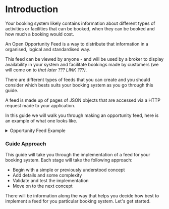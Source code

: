 # Introduction

Your booking system likely contains information about different types of activities or facilities that can be booked, when they can be booked and how much a booking would cost.&#x20;

An Open Opportunity Feed is a way to distribute that information in a organised, logical and standardised way.&#x20;

This feed can be viewed by anyone - and will be used by a broker to display availability in your system and facilitate bookings made by customers (we will come on to _that later ??? LINK ???)._&#x20;

There are different types of feeds that you can create and you should consider which bests suits your booking system as you go through this guide.

A feed is made up of pages of JSON objects that are accessed via a HTTP request made to your application.

In this guide we will walk you through making an opportunity feed, here is an example of what one looks like.&#x20;

<details>

<summary>Opportunity Feed Example</summary>

```
{ 
  "next": "https://reference-implementation.openactive.io/feeds/session-series?afterTimestamp=637884288000000000&afterId=500",
  "items": [
    {
      "state": "updated",
      "kind": "SessionSeries",
      "id": 1,
      "modified": 637884288000000000,
      "data": {
        "@context": [
          "https://openactive.io/",
          "https://openactive.io/ns-beta"
        ],
        "@type": "SessionSeries",
        "@id": "https://reference-implementation.openactive.io/api/identifiers/session-series/1",
        "name": "Metal Yoga",
        "activity": [
          {
            "@type": "Concept",
            "@id": "https://openactive.io/activity-list#c07d63a0-8eb9-4602-8bcc-23be6deb8f83",
            "inScheme": "https://openactive.io/activity-list",
            "prefLabel": "Jet Skiing"
          }
        ],
        "eventAttendanceMode": "https://schema.org/OnlineEventAttendanceMode",
        "offers": [
          {
            "@type": "Offer",
            "@id": "https://reference-implementation.openactive.io/api/identifiers/session-series/1#/offers/0",
            "allowCustomerCancellationFullRefund": false,
            "latestCancellationBeforeStartDate": "P1D",
            "openBookingPrepayment": "https://openactive.io/Required",
            "price": 18.31,
            "priceCurrency": "GBP"
          }
        ],
        "organizer": {
          "@type": "Organization",
          "@id": "https://reference-implementation.openactive.io/api/identifiers/sellers/4",
          "name": "Coyote Classes Ltd",
          "isOpenBookingAllowed": true,
          "taxMode": "https://openactive.io/TaxNet",
          "termsOfService": [
            {
              "@type": "PrivacyPolicy",
              "name": "Privacy Policy",
              "requiresExplicitConsent": false,
              "url": "https://example.com/privacy.html"
            }
          ]
        },
        "url": "https://www.example.com/a-session-age",
        "beta:affiliatedLocation": {
          "@type": "Place",
          "name": "Fake Pond",
          "address": {
            "@type": "PostalAddress",
            "addressCountry": "GB",
            "addressLocality": "Another town",
            "addressRegion": "Oxfordshire",
            "postalCode": "OX1 1AA",
            "streetAddress": "1 Fake Park"
          },
          "geo": {
            "@type": "GeoCoordinates",
            "latitude": 0,
            "longitude": 0
          }
        }
      }
    }],
    "license": "https://creativecommons.org/licenses/by/4.0/"
  }
```

</details>

### Guide Approach

This guide will take you through the implementation of a feed for your booking system. Each stage will take the following approach:

* Begin with a simple or previously understood concept&#x20;
* Add details and some complexity
* Validate and test the implementation
* Move on to the next concept

There will be information along the way that helps you decide how best to implement a feed for you particular booking system. Let's get started.
